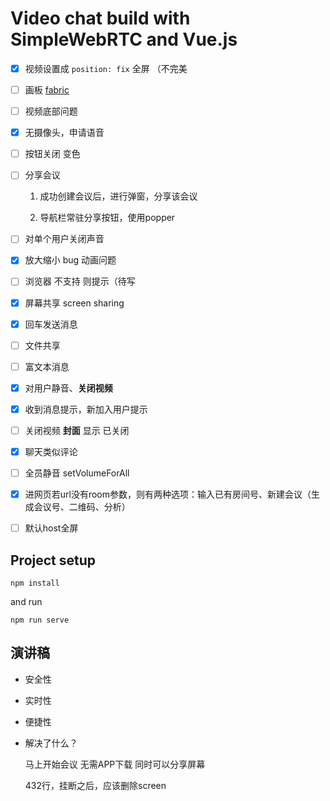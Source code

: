 # Video chat build with SimpleWebRTC and Vue.js
+ [x] 视频设置成 `position: fix` 全屏 （不完美

+ [ ] 画板 [fabric](https://github.com/fabricjs/fabric.js)

+ [ ] 视频底部问题

+ [x] 无摄像头，申请语音

+ [ ] 按钮关闭 变色

+ [ ] 分享会议 
   
   1. 成功创建会议后，进行弹窗，分享该会议

   2. 导航栏常驻分享按钮，使用popper

+ [ ] 对单个用户关闭声音

+ [x] 放大缩小 bug 动画问题

+ [ ] 浏览器 不支持 则提示（待写

+ [x] 屏幕共享 screen sharing

+ [x] 回车发送消息

+ [ ] 文件共享

+ [ ] 富文本消息

+ [x] 对用户静音、**关闭视频**

+ [x] 收到消息提示，新加入用户提示

+ [ ] 关闭视频 **封面** 显示 已关闭

+ [x] 聊天类似评论

+ [ ] 全员静音 setVolumeForAll

+ [x] 进网页若url没有room参数，则有两种选项：输入已有房间号、新建会议（生成会议号、二维码、分析）

+ [ ] 默认host全屏

## Project setup
```
npm install
```
and run

```
npm run serve
```

## 演讲稿

- 安全性

- 实时性

- 便捷性

- 解决了什么？
  
  马上开始会议
  无需APP下载
  同时可以分享屏幕



  432行，挂断之后，应该删除screen